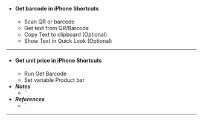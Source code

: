 - #### Get barcode in iPhone Shortcuts
    - Scan QR or barcode
    - Get text from QR/Barcode
    - Copy Text to clipboard (Optional)
    - Show Text in Quick Look (Optional)
- ---
- #### Get unit price in iPhone Shortcuts
    - Run Get Barcode
    - Set variable Product bar
- ***Notes***
    - ``
- ***References***
    - ``
- ---
